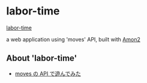 labor-time
==========

[labor-time](http://labor-time.k1ch1.com)

a web application using 'moves' API, built with [Amon2](https://github.com/tokuhirom/Amon)

## About 'labor-time'
* [moves の API で遊んでみた](http://m0t0k1ch1st0ry.com/blog/2013/08/29/moves-api)
